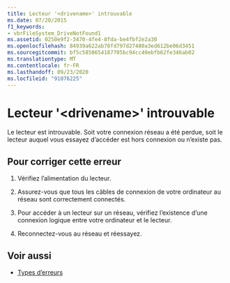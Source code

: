 ```yaml
---
title: Lecteur '<drivename>' introuvable
ms.date: 07/20/2015
f1_keywords:
- vbrFileSystem_DriveNotFound1
ms.assetid: 0250e9f2-3470-4fe4-8fda-be4fbf2e2a30
ms.openlocfilehash: 84939a622ab78fd797d27480a3ed612be06d3451
ms.sourcegitcommit: bf5c5850654187705bc94cc40ebfb62fe346ab02
ms.translationtype: MT
ms.contentlocale: fr-FR
ms.lasthandoff: 09/23/2020
ms.locfileid: "91076225"
---
```

# <a name="drive-drivename-not-found"></a>Lecteur '\<drivename>' introuvable

Le lecteur est introuvable. Soit votre connexion réseau a été perdue, soit le lecteur auquel vous essayez d’accéder est hors connexion ou n’existe pas.  
  
## <a name="to-correct-this-error"></a>Pour corriger cette erreur  
  
1. Vérifiez l’alimentation du lecteur.  
  
2. Assurez-vous que tous les câbles de connexion de votre ordinateur au réseau sont correctement connectés.  
  
3. Pour accéder à un lecteur sur un réseau, vérifiez l’existence d’une connexion logique entre votre ordinateur et le lecteur.  
  
4. Reconnectez-vous au réseau et réessayez.  
  
## <a name="see-also"></a>Voir aussi

- [Types d’erreurs](../programming-guide/language-features/error-types.md)
